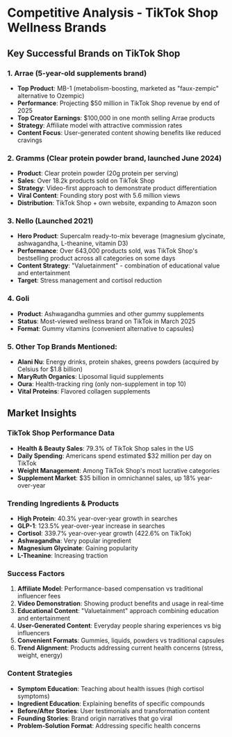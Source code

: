 # Competitive Analysis - TikTok Shop Wellness Brands

## Key Successful Brands on TikTok Shop

### 1. Arrae (5-year-old supplements brand)
- **Top Product**: MB-1 (metabolism-boosting, marketed as "faux-zempic" alternative to Ozempic)
- **Performance**: Projecting $50 million in TikTok Shop revenue by end of 2025
- **Top Creator Earnings**: $100,000 in one month selling Arrae products
- **Strategy**: Affiliate model with attractive commission rates
- **Content Focus**: User-generated content showing benefits like reduced cravings

### 2. Gramms (Clear protein powder brand, launched June 2024)
- **Product**: Clear protein powder (20g protein per serving)
- **Sales**: Over 18.2k products sold on TikTok Shop
- **Strategy**: Video-first approach to demonstrate product differentiation
- **Viral Content**: Founding story post with 5.6 million views
- **Distribution**: TikTok Shop + own website, expanding to Amazon soon

### 3. Nello (Launched 2021)
- **Hero Product**: Supercalm ready-to-mix beverage (magnesium glycinate, ashwagandha, L-theanine, vitamin D3)
- **Performance**: Over 643,000 products sold, was TikTok Shop's bestselling product across all categories on some days
- **Content Strategy**: "Valuetainment" - combination of educational value and entertainment
- **Target**: Stress management and cortisol reduction

### 4. Goli
- **Product**: Ashwagandha gummies and other gummy supplements
- **Status**: Most-viewed wellness brand on TikTok in March 2025
- **Format**: Gummy vitamins (convenient alternative to capsules)

### 5. Other Top Brands Mentioned:
- **Alani Nu**: Energy drinks, protein shakes, greens powders (acquired by Celsius for $1.8 billion)
- **MaryRuth Organics**: Liposomal liquid supplements
- **Oura**: Health-tracking ring (only non-supplement in top 10)
- **Vital Proteins**: Flavored collagen supplements

## Market Insights

### TikTok Shop Performance Data
- **Health & Beauty Sales**: 79.3% of TikTok Shop sales in the US
- **Daily Spending**: Americans spend estimated $32 million per day on TikTok
- **Weight Management**: Among TikTok Shop's most lucrative categories
- **Supplement Market**: $35 billion in omnichannel sales, up 18% year-over-year

### Trending Ingredients & Products
- **High Protein**: 40.3% year-over-year growth in searches
- **GLP-1**: 123.5% year-over-year increase in searches
- **Cortisol**: 339.7% year-over-year growth (422.6% on TikTok)
- **Ashwagandha**: Very popular ingredient
- **Magnesium Glycinate**: Gaining popularity
- **L-Theanine**: Increasing traction

### Success Factors
1. **Affiliate Model**: Performance-based compensation vs traditional influencer fees
2. **Video Demonstration**: Showing product benefits and usage in real-time
3. **Educational Content**: "Valuetainment" approach combining education and entertainment
4. **User-Generated Content**: Everyday people sharing experiences vs big influencers
5. **Convenient Formats**: Gummies, liquids, powders vs traditional capsules
6. **Trend Alignment**: Products addressing current health concerns (stress, weight, energy)

### Content Strategies
- **Symptom Education**: Teaching about health issues (high cortisol symptoms)
- **Ingredient Education**: Explaining benefits of specific compounds
- **Before/After Stories**: User testimonials and transformation content
- **Founding Stories**: Brand origin narratives that go viral
- **Problem-Solution Format**: Addressing specific health concerns

